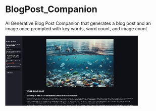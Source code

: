 # BlogPost_Companion

AI Generative Blog Post Companion that generates a blog post and an image once prompted with key words, word count, and image count.

![See it in action!](blogPost-companion.gif)
